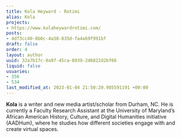 ```yaml
---
title: Kola Heyward - Rotimi
alias: Kola
projects:
- https://www.kolaheywardrotimi.com/
posts:
- 4df3cc40-0b0c-4a38-835d-fa4a69f991bf
draft: false
order: 4
layout: author
uuid: 32a7b17c-8a97-45ca-8939-2d6822d2bf66
liquid: false
usuaries:
- 356
- 534
last_modified_at: 2023-01-04 21:50:20.985591191 +00:00
---
```


<p><strong>Kola</strong> is a writer and new media artist/scholar from Durham, NC. He is currently a Faculty Research Assistant at the University of Maryland’s African American History, Culture, and Digital Humanities initiative (AADHum), where he studies how different societies engage with and create virtual spaces.</p>